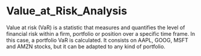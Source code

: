 # Value_at_Risk_Analysis
Value at risk (VaR) is a statistic that measures and quantifies the level of financial risk within a firm, portfolio or position over a specific time frame. In this case, a portfolio VaR is calculated. It consists on AAPL, GOOG, MSFT and AMZN stocks, but it can be adapted to any kind of portfolio.
